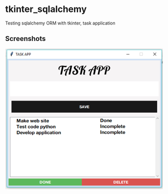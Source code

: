 # tkinter_sqlalchemy
Testing sqlalchemy ORM with tkinter, task application 

## Screenshots
![Sin titulo](https://github.com/jsgonzlez661/tkinter_sqlalchemy/blob/master/screenshots/screenshots_1.png)

